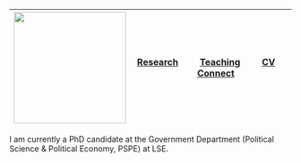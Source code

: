 
|<img src="sehoof.jpg" width="200">| [**Research**](Research.md) &nbsp; &nbsp; &nbsp; &nbsp; [**Teaching**](Teaching.md) &nbsp; &nbsp; &nbsp; &nbsp; [**CV**](CV.pdf) &nbsp; &nbsp; &nbsp; &nbsp; [**Connect**](Connect.md)|
|---|---|
I am currently a PhD candidate at the Government Department (Political Science & Political Economy, PSPE) at LSE.



